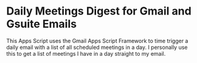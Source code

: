 # Daily Meetings Digest for Gmail and Gsuite Emails 

This Apps Script uses the Gmail Apps Script Framework to time trigger a daily email with a list of all scheduled meetings in a day. I personally use this to get a list of meetings I have in a day straight to my email. 

